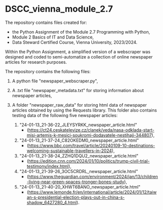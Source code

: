 # DSCC_vienna_module_2.7

The repository contains files created for:
* the Python Assignment of the Module 2.7 Programming with Python, 
* Module 2 Basics of IT and Data Science, 
* Data Steward Certified Course, Vienna University, 2023/2024.

Within the Python Assignment, a simplified version of a webscraper was designed and coded to semi-automatize a collection of online newspaper articles for research purposes.

The repository contains the following files:
1. A python file "newspaper_webscraper.py",
2. A .txt file "newspaper_metadata.txt" for storing information about newspaper articles,
3. A folder "newspaper_raw_data" for storing html data of newspaper articles obtained by using the Requests library. This folder also contains testing data of the following five newspaper articles:

    1. "24-01-13_21-36-22_JLEYSYRKK_newspaper_article.html"
        * (https://ct24.ceskatelevize.cz/clanek/veda/nasa-odklada-start-misi-artemis-k-mesici-soukromi-dodavatele-nestihaji-344807),
    2. "24-01-13_21-37-24_C82OKEDM0_newspaper_article.html"
        * (https://www.bbc.com/travel/article/20240109-10-destinations-welcoming-sustainable-travellers-in-2024),
    3. "24-01-13_21-38-24_ZZHQ1DQU2_newspaper_article.html"
        * (https://edition.cnn.com/2024/01/10/politics/trump-civil-trial-testimony/index.html),
    4. "24-01-13_21-39-26_3OC5CRDRL_newspaper_article.html"
        * (https://www.theguardian.com/environment/2024/jan/13/children-living-near-green-spaces-tronger-bones-study),
    5. "24-01-13_21-40-20_XHWT6BANO_newspaper_article.html"
        * (https://www.lemonde.fr/en/international/article/2024/01/12/taiwan-s-presidential-election-plays-out-in-china-s-shadow_6427280_4.html).
